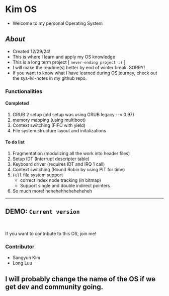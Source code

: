 # Kim OS
- Welcome to my personal Operating System
## *About*
- Created 12/29/24!
- This is where I learn and apply my OS knowledge 
- This is a long term project [ `never-ending project :)` ]
- I will make the readme(s) better by end of winter break. SORRY!
- If you want to know what I have learned during OS journey, check out the sys-lvl-notes in my github repo.

### Functionalities
#### Completed
1. GRUB 2 setup (old setup was using GRUB legacy --v 0.97)
2. memory mapping (using multiboot)
3. Context switching (FIFO with yield)
4. File system structure layout and initalizations



#### To do list
1. Fragmentation (modulizing all the work into header files)
2. Setup IDT (Interrupt descripter table)
3. Keyboard driver (requires IDT and IRQ 1 call)
4. Context switching (Round Robin by using PIT for time)
5. `Full` file system support
    - correct index node tracking (in bitmap)
    - Support single and double indirect pointers
6. So much more! hehehehheheheheheh

<hr>

## DEMO: `Current version`



<br>

If you want to contribute to this OS, join me!


### Contributor 
- Sangyun Kim
- Long Luu

## I will probably change the name of the OS if we get dev and community going.